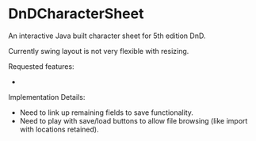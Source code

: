 # DnDCharacterSheet
An interactive Java built character sheet for 5th edition DnD.

Currently swing layout is not very flexible with resizing.

Requested features:

- 

Implementation Details:

- Need to link up remaining fields to save functionality.
- Need to play with save/load buttons to allow file browsing (like import with locations retained).
